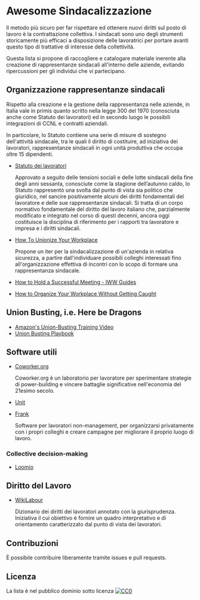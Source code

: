 # Awesome Sindacalizzazione

Il metodo più sicuro per far rispettare ed ottenere nuovi diritti sul posto di lavoro è la contrattazione collettiva. I sindacati sono uno degli strumenti storicamente più efficaci a disposizione delle lavoratrici per portare avanti questo tipo di trattative di interesse della collettività.

Questa lista si propone di raccogliere e catalogare materiale inerente alla creazione di rappresentanze sindacali all'interno delle aziende, evitando ripercussioni per gli individui che vi partecipano.

## Organizzazione rappresentanze sindacali

Rispetto alla creazione e la gestione della rappresentanza nelle aziende, in Italia vale in primis quanto scritto nella legge 300 del 1970 (conosciuta anche come Statuto dei lavoratori) ed in secondo luogo le possibili integrazioni di CCNL e contratti aziendali. 

In particolare, lo Statuto contiene una serie di misure di sostegno dell'attività sindacale, tra le quali il diritto di costituire, ad iniziativa dei lavoratori, rappresentanze sindacali in ogni unità produttiva che occupa oltre 15 dipendenti.

- [Statuto dei lavoratori](https://www.gazzettaufficiale.it/eli/id/1970/05/27/070U0300/sg)

  Approvato a seguito delle tensioni sociali e delle lotte sindacali della fine degli anni sessanta, conosciute come la stagione dell’autunno caldo, lo Statuto rappresentò una svolta dal punto di vista sia politico che giuridico, nel sancire positivamente alcuni dei diritti fondamentali del lavoratore e delle sue rappresentanze sindacali. Si tratta di un corpo normativo fondamentale del diritto del lavoro italiano che, parzialmente modificato e integrato nel corso di questi decenni, ancora oggi costituisce la disciplina di riferimento per i rapporti tra lavoratore e impresa e i diritti sindacali.
- [How To Unionize Your Workplace](https://www.youtube.com/watch?v=JvrldZlUwe0)

  Propone un iter per la sindacalizzazione di un'azienda in relativa sicurezza, a partire dall'individuare possibili colleghi interessati fino all'organizzazione effettiva di incontri con lo scopo di formare una rappresentanza sindacale.
- [How to Hold a Successful Meeting - IWW Guides](https://archive.iww.org/guides/branch/meeting/)

- [How to Organize Your Workplace Without Getting Caught](https://www.vice.com/en_us/article/y3md3v/how-to-organize-your-workplace-without-getting-caught)


## Union Busting, i.e. Here be Dragons

- [Amazon's Union-Busting Training Video](https://youtu.be/uRpwVwFxyk4)
- [Union Busting Playbook](https://unionbustingplaybook.com/)

## Software utili

- [Coworker.org](https://home.coworker.org)

  Coworker.org è un laboratorio per lavoratore per sperimentare strategie di power-building e vincere battaglie significative nell'economia del 21esimo secolo.
- [Unit](https://unit.work/)
- [Frank](https://getfrank.com/)

  Software per lavoratori non-management, per organizzarsi privatamente con i propri colleghi e creare campagne per migliorare il proprio luogo di lavoro.

### Collective decision-making

- [Loomio](https://www.loomio.org/)

## Diritto del Lavoro

- [WikiLabour](https://www.wikilabour.it/)

  Dizionario dei diritti dei lavoratori annotato con la giurisprudenza. Iniziativa il cui obiettivo è fornire un quadro interpretativo e di orientamento caratterizzato dal punto di vista dei lavoratori.

## Contribuzioni

È possibile contribuire liberamente tramite issues e pull requests.

## Licenza

La lista è nel pubblico dominio sotto licenza [![CC0](http://mirrors.creativecommons.org/presskit/buttons/88x31/svg/cc-zero.svg)](https://creativecommons.org/publicdomain/zero/1.0/)

